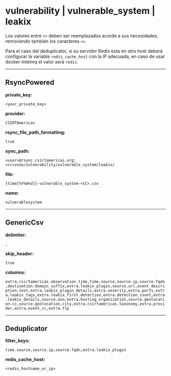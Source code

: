 # vulnerability | vulnerable_system | leakix

Los valores entre `<>` deben ser reemplazados acorde a sus necesidades, removiendo también los caracteres `<>`.

Para el caso del deduplicator, si su servidor Redis esta en otro host deberá configurar la variable `redis_cache_host` con la IP adecuada, en caso de usar docker-intelmq el valor será `redis`.

---
## RsyncPowered

**private_key:**

`<your_private_key>`

**provider:**

`CSIRTAmericas`

**rsync_file_path_formatting:**

`true`

**sync_path:**

 `<user>@rsync.csirtamericas.org:<cc>zone/vulnerability/vulnerable_system/leakix/`

**file:**

`{time[%Y%m%d]}-vulnerable_system-<CC>.csv`

**name:**

`vulnerablesystem`


---
## GenericCsv

**delimiter:**

`,`

**skip_header:**

`true`

**columns:**

`extra.csirtamericas.observation_time,time.source,source.ip,source.fqdn,destination.domain_suffix,extra.leakix_plugin,source.url,event_description.text,extra.leakix_plugin_details,extra.severity,extra.ports,extra.leakix_tags,extra.leakix_first_detection,extra.detection_count,extra.leakix_details,source.asn,extra.hosting_organization,source.geolocation.cc,source.geolocation.city,extra.csirtamericas.taxonomy,extra.provider,extra.event_cc,extra.tlp`


---
## Deduplicator

**filter_keys:**

`time.source,source.ip,source.fqdn,extra.leakix_plugin`

**redis_cache_host:**

`<redis_hostname_or_ip>`
